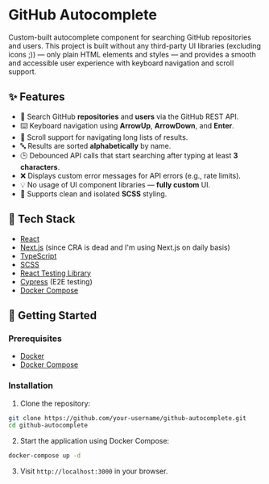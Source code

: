 
# GitHub Autocomplete

Custom-built autocomplete component for searching GitHub repositories and users. This project is built without any third-party UI libraries (excluding icons ;)) — only plain HTML elements and styles — and provides a smooth and accessible user experience with keyboard navigation and scroll support.

## ✨ Features

- 🔎 Search GitHub **repositories** and **users** via the GitHub REST API.
- ⌨️ Keyboard navigation using **ArrowUp**, **ArrowDown**, and **Enter**.
- 📜 Scroll support for navigating long lists of results.
- 🔤 Results are sorted **alphabetically** by name.
- 🕒 Debounced API calls that start searching after typing at least **3 characters**.
- ❌ Displays custom error messages for API errors (e.g., rate limits).
- 💡 No usage of UI component libraries — **fully custom** UI.
- 🔐 Supports clean and isolated **SCSS** styling.

## 🧰 Tech Stack

- [React](https://reactjs.org/)
- [Next.js](https://nextjs.org/) (since CRA is dead and I'm using Next.js on daily basis)
- [TypeScript](https://www.typescriptlang.org/)
- [SCSS](https://sass-lang.com/)
- [React Testing Library](https://testing-library.com/docs/react-testing-library/intro/)
- [Cypress](https://www.cypress.io/) (E2E testing)
- [Docker Compose](https://docs.docker.com/compose/)

## 🚀 Getting Started

### Prerequisites

- [Docker](https://www.docker.com/)
- [Docker Compose](https://docs.docker.com/compose/)

### Installation

1. Clone the repository:

```bash
git clone https://github.com/your-username/github-autocomplete.git
cd github-autocomplete
```
2.  Start the application using Docker Compose:
```bash 
docker-compose up -d
```
3. Visit `http://localhost:3000` in your browser.